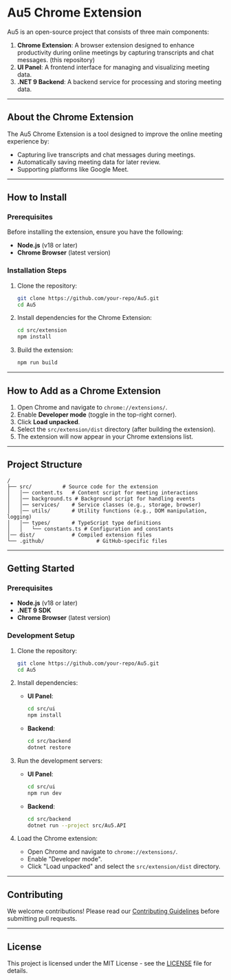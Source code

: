 # Au5 Chrome Extension

Au5 is an open-source project that consists of three main components:

1. **Chrome Extension**: A browser extension designed to enhance productivity during online meetings by capturing transcripts and chat messages. (this repository)
2. **UI Panel**: A frontend interface for managing and visualizing meeting data.
3. **.NET 9 Backend**: A backend service for processing and storing meeting data.

---

## About the Chrome Extension

The Au5 Chrome Extension is a tool designed to improve the online meeting experience by:

- Capturing live transcripts and chat messages during meetings.
- Automatically saving meeting data for later review.
- Supporting platforms like Google Meet.

---

## How to Install

### Prerequisites

Before installing the extension, ensure you have the following:

- **Node.js** (v18 or later)
- **Chrome Browser** (latest version)

### Installation Steps

1. Clone the repository:

   ```bash
   git clone https://github.com/your-repo/Au5.git
   cd Au5
   ```

2. Install dependencies for the Chrome Extension:

   ```bash
   cd src/extension
   npm install
   ```

3. Build the extension:
   ```bash
   npm run build
   ```

---

## How to Add as a Chrome Extension

1. Open Chrome and navigate to `chrome://extensions/`.
2. Enable **Developer mode** (toggle in the top-right corner).
3. Click **Load unpacked**.
4. Select the `src/extension/dist` directory (after building the extension).
5. The extension will now appear in your Chrome extensions list.

---

## Project Structure

```
/
├── src/          # Source code for the extension
│   │── content.ts   # Content script for meeting interactions
│   │── background.ts # Background script for handling events
│   │── services/    # Service classes (e.g., storage, browser)
│   │── utils/       # Utility functions (e.g., DOM manipulation, logging)
│   │── types/       # TypeScript type definitions
│   │   └── constants.ts # Configuration and constants
│── dist/            # Compiled extension files
└── .github/                 # GitHub-specific files
```

---

## Getting Started

### Prerequisites

- **Node.js** (v18 or later)
- **.NET 9 SDK**
- **Chrome Browser** (latest version)

### Development Setup

1. Clone the repository:

   ```bash
   git clone https://github.com/your-repo/Au5.git
   cd Au5
   ```

2. Install dependencies:

   - **UI Panel**:
     ```bash
     cd src/ui
     npm install
     ```
   - **Backend**:
     ```bash
     cd src/backend
     dotnet restore
     ```

3. Run the development servers:

   - **UI Panel**:
     ```bash
     cd src/ui
     npm run dev
     ```
   - **Backend**:
     ```bash
     cd src/backend
     dotnet run --project src/Au5.API
     ```

4. Load the Chrome extension:
   - Open Chrome and navigate to `chrome://extensions/`.
   - Enable "Developer mode".
   - Click "Load unpacked" and select the `src/extension/dist` directory.

---

## Contributing

We welcome contributions! Please read our [Contributing Guidelines](CONTRIBUTING.md) before submitting pull requests.

---

## License

This project is licensed under the MIT License - see the [LICENSE](LICENSE) file for details.
